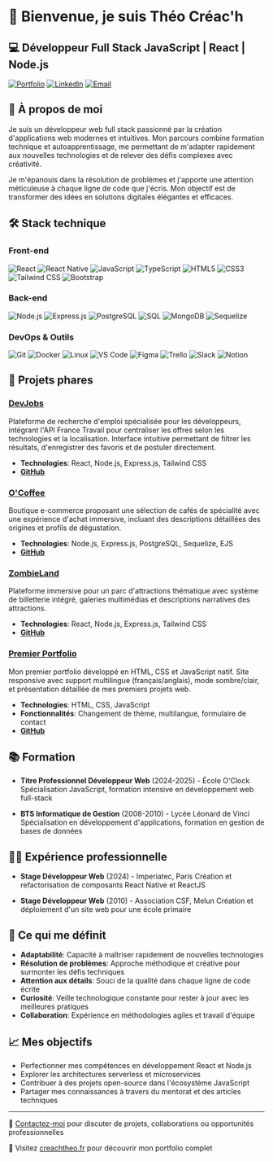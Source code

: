 # 👋 Bienvenue, je suis Théo Créac'h

## 💻 Développeur Full Stack JavaScript | React | Node.js

[![Portfolio](https://img.shields.io/badge/Portfolio-creachtheo.fr-0A66C2?style=for-the-badge)](http://creachtheo.fr)
[![LinkedIn](https://img.shields.io/badge/LinkedIn-creachtheo-0A66C2?style=for-the-badge&logo=linkedin)](https://linkedin.com/in/creachtheo)
[![Email](https://img.shields.io/badge/Email-creach.t@gmail.com-EA4335?style=for-the-badge&logo=gmail)](mailto:creach.t@gmail.com)

## 🧠 À propos de moi

Je suis un développeur web full stack passionné par la création d'applications web modernes et intuitives. Mon parcours combine formation technique et autoapprentissage, me permettant de m'adapter rapidement aux nouvelles technologies et de relever des défis complexes avec créativité.

Je m'épanouis dans la résolution de problèmes et j'apporte une attention méticuleuse à chaque ligne de code que j'écris. Mon objectif est de transformer des idées en solutions digitales élégantes et efficaces.

## 🛠️ Stack technique

### Front-end
![React](https://img.shields.io/badge/React-61DAFB?style=flat-square&logo=react&logoColor=black)
![React Native](https://img.shields.io/badge/React_Native-61DAFB?style=flat-square&logo=react&logoColor=black)
![JavaScript](https://img.shields.io/badge/JavaScript-F7DF1E?style=flat-square&logo=javascript&logoColor=black)
![TypeScript](https://img.shields.io/badge/TypeScript-3178C6?style=flat-square&logo=typescript&logoColor=white)
![HTML5](https://img.shields.io/badge/HTML5-E34F26?style=flat-square&logo=html5&logoColor=white)
![CSS3](https://img.shields.io/badge/CSS3-1572B6?style=flat-square&logo=css3&logoColor=white)
![Tailwind CSS](https://img.shields.io/badge/Tailwind_CSS-38B2AC?style=flat-square&logo=tailwind-css&logoColor=white)
![Bootstrap](https://img.shields.io/badge/Bootstrap-7952B3?style=flat-square&logo=bootstrap&logoColor=white)

### Back-end
![Node.js](https://img.shields.io/badge/Node.js-339933?style=flat-square&logo=nodedotjs&logoColor=white)
![Express.js](https://img.shields.io/badge/Express.js-000000?style=flat-square&logo=express&logoColor=white)
![PostgreSQL](https://img.shields.io/badge/PostgreSQL-4169E1?style=flat-square&logo=postgresql&logoColor=white)
![SQL](https://img.shields.io/badge/SQL-4479A1?style=flat-square&logo=mysql&logoColor=white)
![MongoDB](https://img.shields.io/badge/MongoDB-47A248?style=flat-square&logo=mongodb&logoColor=white)
![Sequelize](https://img.shields.io/badge/Sequelize-52B0E7?style=flat-square&logo=sequelize&logoColor=white)

### DevOps & Outils
![Git](https://img.shields.io/badge/Git-F05032?style=flat-square&logo=git&logoColor=white)
![Docker](https://img.shields.io/badge/Docker-2496ED?style=flat-square&logo=docker&logoColor=white)
![Linux](https://img.shields.io/badge/Linux-FCC624?style=flat-square&logo=linux&logoColor=black)
![VS Code](https://img.shields.io/badge/VS_Code-007ACC?style=flat-square&logo=visual-studio-code&logoColor=white)
![Figma](https://img.shields.io/badge/Figma-F24E1E?style=flat-square&logo=figma&logoColor=white)
![Trello](https://img.shields.io/badge/Trello-0052CC?style=flat-square&logo=trello&logoColor=white)
![Slack](https://img.shields.io/badge/Slack-4A154B?style=flat-square&logo=slack&logoColor=white)
![Notion](https://img.shields.io/badge/Notion-000000?style=flat-square&logo=notion&logoColor=white)

## 🚀 Projets phares

### [DevJobs](http://devjobs.creachtheo.fr)
Plateforme de recherche d'emploi spécialisée pour les développeurs, intégrant l'API France Travail pour centraliser les offres selon les technologies et la localisation. Interface intuitive permettant de filtrer les résultats, d'enregistrer des favoris et de postuler directement.
- **Technologies**: React, Node.js, Express.js, Tailwind CSS
- **[GitHub](https://github.com/creach-t/job-search-france-travail-api)**

### [O'Coffee](https://ocoffee.creachtheo.fr)
Boutique e-commerce proposant une sélection de cafés de spécialité avec une expérience d'achat immersive, incluant des descriptions détaillées des origines et profils de dégustation.
- **Technologies**: Node.js, Express.js, PostgreSQL, Sequelize, EJS
- **[GitHub](https://github.com/creach-t/o-coffee)**

### [ZombieLand](https://zombieland.creachtheo.fr)
Plateforme immersive pour un parc d'attractions thématique avec système de billetterie intégré, galeries multimédias et descriptions narratives des attractions.
- **Technologies**: React, Node.js, Express.js, Tailwind CSS
- **[GitHub](https://github.com/creach-t/zombieland)**

### [Premier Portfolio](https://creach-t.github.io/)
Mon premier portfolio développé en HTML, CSS et JavaScript natif. Site responsive avec support multilingue (français/anglais), mode sombre/clair, et présentation détaillée de mes premiers projets web.
- **Technologies**: HTML, CSS, JavaScript
- **Fonctionnalités**: Changement de thème, multilangue, formulaire de contact
- **[GitHub](https://github.com/creach-t/creach-t.github.io)**

## 📚 Formation

- **Titre Professionnel Développeur Web** (2024-2025) - École O'Clock
  Spécialisation JavaScript, formation intensive en développement web full-stack

- **BTS Informatique de Gestion** (2008-2010) - Lycée Léonard de Vinci
  Spécialisation en développement d'applications, formation en gestion de bases de données

## 👨‍💻 Expérience professionnelle

- **Stage Développeur Web** (2024) - Imperiatec, Paris
  Création et refactorisation de composants React Native et ReactJS

- **Stage Développeur Web** (2010) - Association CSF, Melun
  Création et déploiement d'un site web pour une école primaire

## 🌟 Ce qui me définit

- **Adaptabilité**: Capacité à maîtriser rapidement de nouvelles technologies
- **Résolution de problèmes**: Approche méthodique et créative pour surmonter les défis techniques
- **Attention aux détails**: Souci de la qualité dans chaque ligne de code écrite
- **Curiosité**: Veille technologique constante pour rester à jour avec les meilleures pratiques
- **Collaboration**: Expérience en méthodologies agiles et travail d'équipe

## 📈 Mes objectifs

- Perfectionner mes compétences en développement React et Node.js
- Explorer les architectures serverless et microservices
- Contribuer à des projets open-source dans l'écosystème JavaScript
- Partager mes connaissances à travers du mentorat et des articles techniques

---

💬 [Contactez-moi](mailto:creach.t@gmail.com) pour discuter de projets, collaborations ou opportunités professionnelles

🔗 Visitez [creachtheo.fr](http://creachtheo.fr) pour découvrir mon portfolio complet
